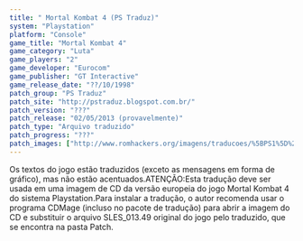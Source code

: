 ```yaml
---
title: " Mortal Kombat 4 (PS Traduz)"
system: "Playstation"
platform: "Console"
game_title: "Mortal Kombat 4"
game_category: "Luta"
game_players: "2"
game_developer: "Eurocom"
game_publisher: "GT Interactive"
game_release_date: "??/10/1998"
patch_group: "PS Traduz"
patch_site: "http://pstraduz.blogspot.com.br/"
patch_version: "???"
patch_release: "02/05/2013 (provavelmente)"
patch_type: "Arquivo traduzido"
patch_progress: "???"
patch_images: ["http://www.romhackers.org/imagens/traducoes/%5BPS1%5D%20Mortal%20Kombat%204%20-%20PS%20Traduz%20-%201.jpg","http://www.romhackers.org/imagens/traducoes/%5BPS1%5D%20Mortal%20Kombat%204%20-%20PS%20Traduz%20-%202.jpg","http://www.romhackers.org/imagens/traducoes/%5BPS1%5D%20Mortal%20Kombat%204%20-%20PS%20Traduz%20-%203.jpg"]
---
```

Os textos do jogo estão traduzidos (exceto as mensagens em forma de gráfico), mas não estão acentuados.ATENÇÃO:Esta tradução deve ser usada em uma imagem de CD da versão europeia do jogo Mortal Kombat 4 do sistema Playstation.Para instalar a tradução, o autor recomenda usar o programa CDMage (incluso no pacote de tradução) para abrir a imagem do CD e substituir o arquivo SLES_013.49 original do jogo pelo traduzido, que se encontra na pasta Patch.